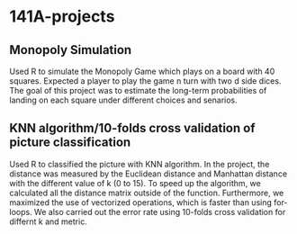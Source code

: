 # 141A-projects

## Monopoly Simulation
Used R to simulate the Monopoly Game which plays on a board with 40 squares. Expected a player to play the game n turn with two d side dices. The goal of this project was to estimate the long-term probabilities of landing on each square under different choices and senarios.



## KNN algorithm/10-folds cross validation of picture classification
Used R to classified the picture with KNN algorithm. In the project, the distance was measured by the Euclidean distance and Manhattan distance with the different value of k (0 to 15). To speed up the algorithm, we calculated all the distance matrix outside of the function. Furthermore, we maximized the use of vectorized operations, which is faster than using for-loops. We also carried out the error rate using 10-folds cross validation for differnt k and metric.
